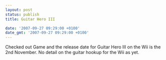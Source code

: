 ```yaml
---
layout: post
status: publish
title: Guitar Hero III

date: '2007-09-27 09:29:00 +0100'
date_gmt: '2007-09-27 09:29:00 +0100'
---
```

Checked out Game and the release date for Guitar Hero III on the Wii is the 2nd November. No detail on the guitar hookup for the Wii as yet.

